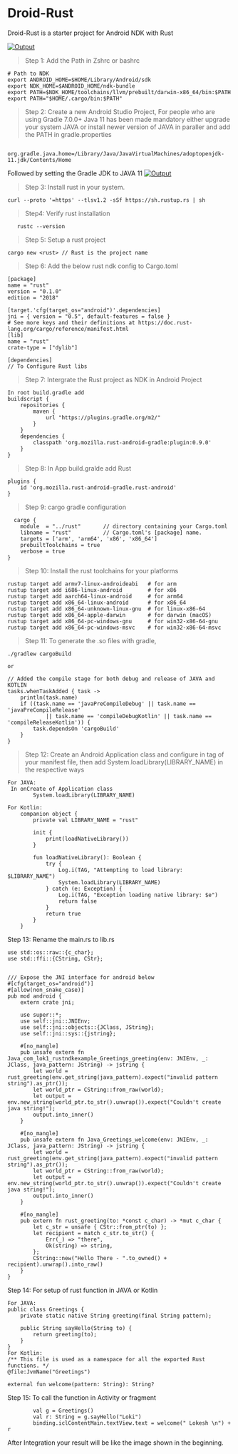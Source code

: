 # Droid-Rust
Droid-Rust is a starter project for Android NDK with Rust

[![Output](https://github.com/1ok1/droid-rust-starter/blob/main/droid-ndk-starter.png?raw=true)]()

> Step 1: Add the Path in Zshrc or bashrc
```
# Path to NDK
export ANDROID_HOME=$HOME/Library/Android/sdk
export NDK_HOME=$ANDROID_HOME/ndk-bundle
export PATH=$NDK_HOME/toolchains/llvm/prebuilt/darwin-x86_64/bin:$PATH
export PATH="$HOME/.cargo/bin:$PATH"
```

> Step 2: Create a new Android Studio Project, For people who are using Gradle 7.0.0+ Java 11 has been made mandatory either upgrade your system JAVA or install newer version of JAVA in paraller and add the PATH in gradle.properties
```
    org.gradle.java.home=/Library/Java/JavaVirtualMachines/adoptopenjdk-11.jdk/Contents/Home
```
Followed by setting the Gradle JDK to JAVA 11
[![Output](https://github.com/1ok1/droid-rust-starter/blob/main/jvm-settings.png?raw=true)]()
> Step 3: Install rust in your system.
```
curl --proto '=https' --tlsv1.2 -sSf https://sh.rustup.rs | sh
```

> Step4: Verify rust installation
```
   rustc --version
```

> Step 5: Setup a rust project
```
cargo new <rust> // Rust is the project name
```
>Step 6: Add the below rust ndk config to Cargo.toml
```
[package]
name = "rust"
version = "0.1.0"
edition = "2018"

[target.'cfg(target_os="android")'.dependencies]
jni = { version = "0.5", default-features = false }
# See more keys and their definitions at https://doc.rust-lang.org/cargo/reference/manifest.html
[lib]
name = "rust"
crate-type = ["dylib"]

[dependencies]
// To Configure Rust libs
```

> Step 7: Intergrate the Rust project as NDK in Android Project
```
In root build.gradle add
buildscript {
    repositories {
        maven {
            url "https://plugins.gradle.org/m2/"
        }
    }
    dependencies {
        classpath 'org.mozilla.rust-android-gradle:plugin:0.9.0'
    }
}
```

> Step 8: In App build.gralde add Rust
```
plugins {
    id 'org.mozilla.rust-android-gradle.rust-android'
}
```

> Step 9: cargo gradle configuration
```
  cargo {
    module  = "../rust"       // directory containing your Cargo.toml
    libname = "rust"          // Cargo.toml's [package] name.
    targets = ['arm', 'arm64', 'x86', 'x86_64']
    prebuiltToolchains = true
    verbose = true
}
```

> Step 10: Install the rust toolchains for your platforms
```
rustup target add armv7-linux-androideabi   # for arm
rustup target add i686-linux-android        # for x86
rustup target add aarch64-linux-android     # for arm64
rustup target add x86_64-linux-android      # for x86_64
rustup target add x86_64-unknown-linux-gnu  # for linux-x86-64
rustup target add x86_64-apple-darwin       # for darwin (macOS)
rustup target add x86_64-pc-windows-gnu     # for win32-x86-64-gnu
rustup target add x86_64-pc-windows-msvc    # for win32-x86-64-msvc
```

> Step 11: To generate the .so files with gradle,
```
./gradlew cargoBuild

or

// Added the compile stage for both debug and release of JAVA and KOTLIN
tasks.whenTaskAdded { task ->
    println(task.name)
    if ((task.name == 'javaPreCompileDebug' || task.name == 'javaPreCompileRelease'
            || task.name == 'compileDebugKotlin' || task.name == 'compileReleaseKotlin')) {
        task.dependsOn 'cargoBuild'
    }
}
```

> Step 12: Create an Android Application class and configure in <application> tag of your manifest file, then add System.loadLibrary(LIBRARY_NAME) in the respective ways
```
For JAVA:
 In onCreate of Application class    
        System.loadLibrary(LIBRARY_NAME)

For Kotlin:
    companion object {
        private val LIBRARY_NAME = "rust"

        init {
            print(loadNativeLibrary())
        }

        fun loadNativeLibrary(): Boolean {
            try {
                Log.i(TAG, "Attempting to load library: $LIBRARY_NAME")
                System.loadLibrary(LIBRARY_NAME)
            } catch (e: Exception) {
                Log.i(TAG, "Exception loading native library: $e")
                return false
            }
            return true
        }
    }
```

Step 13: Rename the main.rs to lib.rs
```
use std::os::raw::{c_char};
use std::ffi::{CString, CStr};


/// Expose the JNI interface for android below
#[cfg(target_os="android")]
#[allow(non_snake_case)]
pub mod android {
    extern crate jni;

    use super::*;
    use self::jni::JNIEnv;
    use self::jni::objects::{JClass, JString};
    use self::jni::sys::{jstring};

    #[no_mangle]
    pub unsafe extern fn Java_com_lok1_rustndkexample_Greetings_greeting(env: JNIEnv, _: JClass, java_pattern: JString) -> jstring {
        let world = rust_greeting(env.get_string(java_pattern).expect("invalid pattern string").as_ptr());
        let world_ptr = CString::from_raw(world);
        let output = env.new_string(world_ptr.to_str().unwrap()).expect("Couldn't create java string!");
        output.into_inner()
    }

    #[no_mangle]
    pub unsafe extern fn Java_Greetings_welcome(env: JNIEnv, _: JClass, java_pattern: JString) -> jstring {
        let world = rust_greeting(env.get_string(java_pattern).expect("invalid pattern string").as_ptr());
        let world_ptr = CString::from_raw(world);
        let output = env.new_string(world_ptr.to_str().unwrap()).expect("Couldn't create java string!");
        output.into_inner()
    }

    #[no_mangle]
    pub extern fn rust_greeting(to: *const c_char) -> *mut c_char {
        let c_str = unsafe { CStr::from_ptr(to) };
        let recipient = match c_str.to_str() {
            Err(_) => "there",
            Ok(string) => string,
        };
        CString::new("Hello There - ".to_owned() + recipient).unwrap().into_raw()
    }
}
```

Step 14: For setup of rust function in JAVA or Kotlin
```
For JAVA:
public class Greetings {
    private static native String greeting(final String pattern);

    public String sayHello(String to) {
        return greeting(to);
    }
}
For Kotlin:
/** This file is used as a namespace for all the exported Rust functions. */
@file:JvmName("Greetings")

external fun welcome(pattern: String): String?
```

Step 15: To call the function in Activity or fragment
```
        val g = Greetings()
        val r: String = g.sayHello("Loki")
        binding.iclContentMain.textView.text = welcome(" Lokesh \n") + r
```

After Integration your result will be like the image shown in the beginning.